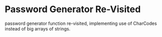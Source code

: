 # Password Generator Re-Visited

password generator function re-visited, implementing use of CharCodes instead of big arrays of strings.